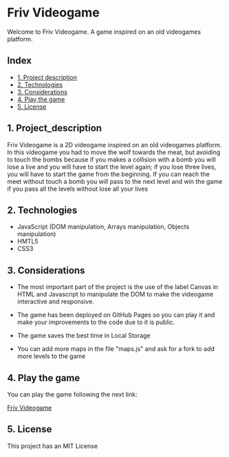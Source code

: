 # Friv Videogame

Welcome to Friv Videogame. A game inspired on an old videogames platform.


## Index

* [1. Project description](#1-Project-description)
* [2. Technologies](#2-Technologies)
* [3. Considerations](#3-Considerations)
* [4. Play the game](#4-Play-the-game)
* [5. License](#5-license)


## 1. Project_description

Friv Videogame is a 2D videogame inspired on an old videogames platform. In this videogame you had to move the wolf towards the meat, but avoiding to touch the bombs because if you makes a collision with a bomb you will lose a live and you will have to start the level again; if you lose three lives, you will have to start the game from the beginning. If you can reach the meet without touch a bomb you will pass to the next level and win the game if you pass all the levels without lose all your lives

## 2. Technologies

- JavaScript (DOM manipulation, Arrays manipulation, Objects manipulation)
- HMTL5
- CSS3

## 3. Considerations

- The most important part of the project is the use of the label Canvas in HTML and Javascript to manipulate the DOM to make the videogame interactive and responsive.

- The game has been deployed on GitHub Pages so you can play it and make your improvements to the code due to it is public.

- The game saves the best time in Local Storage

- You can add more maps in the file "maps.js" and ask for a fork to add more levels to the game

## 4. Play the game

You can play the game following the next link:

[Friv Videogame](https://efra117.github.io/Friv-videogame/ "Friv Videogame")

## 5. License

This project has an MIT License